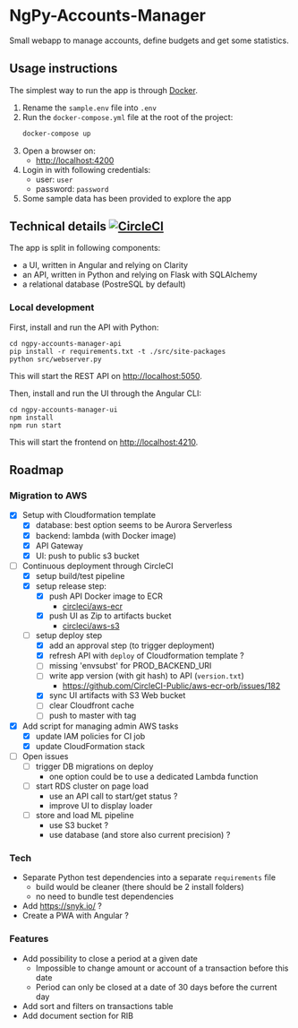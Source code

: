 NgPy-Accounts-Manager
=====================

Small webapp to manage accounts, define budgets and get some statistics.

## Usage instructions

The simplest way to run the app is through [Docker](https://www.docker.com/products/docker-desktop/).

1. Rename the `sample.env` file into `.env`
2. Run the `docker-compose.yml` file at the root of the project:
   ```sh
   docker-compose up
   ```
3. Open a browser on:
   - <http://localhost:4200>
4. Login in with following credentials:
   - user: `user`
   - password: `password`
5. Some sample data has been provided to explore the app


## Technical details [![CircleCI](https://circleci.com/gh/egoettelmann/ngpy-accounts-manager/tree/develop.svg?style=svg)](https://circleci.com/gh/egoettelmann/ngpy-accounts-manager/tree/develop)

The app is split in following components:
- a UI, written in Angular and relying on Clarity
- an API, written in Python and relying on Flask with SQLAlchemy
- a relational database (PostreSQL by default)

### Local development

First, install and run the API with Python:
```
cd ngpy-accounts-manager-api
pip install -r requirements.txt -t ./src/site-packages
python src/webserver.py
```
This will start the REST API on <http://localhost:5050>.

Then, install and run the UI through the Angular CLI:
```
cd ngpy-accounts-manager-ui
npm install
npm run start
```
This will start the frontend on <http://localhost:4210>.


## Roadmap

### Migration to AWS

- [x] Setup with Cloudformation template
  - [x] database: best option seems to be Aurora Serverless
  - [x] backend: lambda (with Docker image)
  - [x] API Gateway
  - [X] UI: push to public s3 bucket
- [ ] Continuous deployment through CircleCI
  - [x] setup build/test pipeline
  - [x] setup release step:
    - [x] push API Docker image to ECR
      - [circleci/aws-ecr](https://circleci.com/developer/orbs/orb/circleci/aws-ecr)
    - [x] push UI as Zip to artifacts bucket
      - [circleci/aws-s3](https://circleci.com/developer/orbs/orb/circleci/aws-s3)
  - [ ] setup deploy step 
    - [x] add an approval step (to trigger deployment)
    - [x] refresh API with `deploy` of Cloudformation template ?
    - [ ] missing 'envsubst' for PROD_BACKEND_URI
    - [ ] write app version (with git hash) to API (`version.txt`)
      - <https://github.com/CircleCI-Public/aws-ecr-orb/issues/182>
    - [x] sync UI artifacts with S3 Web bucket
    - [ ] clear Cloudfront cache
    - [ ] push to master with tag
- [x] Add script for managing admin AWS tasks
  - [x] update IAM policies for CI job
  - [x] update CloudFormation stack
- [ ] Open issues
  - [ ] trigger DB migrations on deploy
    - one option could be to use a dedicated Lambda function
  - [ ] start RDS cluster on page load
    - use an API call to start/get status ?
    - improve UI to display loader
  - [ ] store and load ML pipeline
    - use S3 bucket ?
    - use database (and store also current precision) ?

### Tech

- Separate Python test dependencies into a separate `requirements` file
  - build would be cleaner (there should be 2 install folders)
  - no need to bundle test dependencies
- Add <https://snyk.io/> ?
- Create a PWA with Angular ?

### Features

- Add possibility to close a period at a given date
  - Impossible to change amount or account of a transaction before this date
  - Period can only be closed at a date of 30 days before the current day
- Add sort and filters on transactions table
- Add document section for RIB
